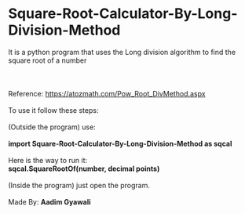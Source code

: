 # Square-Root-Calculator-By-Long-Division-Method
It is a python program that uses the Long division algorithm to find the square root of a number
<br>
<br>
<br>
<br>
Reference: https://atozmath.com/Pow_Root_DivMethod.aspx
<br>
<br>
To use it follow these steps:
<br>
<br>
(Outside the program) use:<br>
<b> <br>import Square-Root-Calculator-By-Long-Division-Method as sqcal</b><br><br>
Here is the way to run it: <br>
<b>sqcal.SquareRootOf(number, decimal points)</b>
<br>
<br>
(Inside the program) just open the program.
<br>
<br>
Made By: <b> Aadim Gyawali </b>
